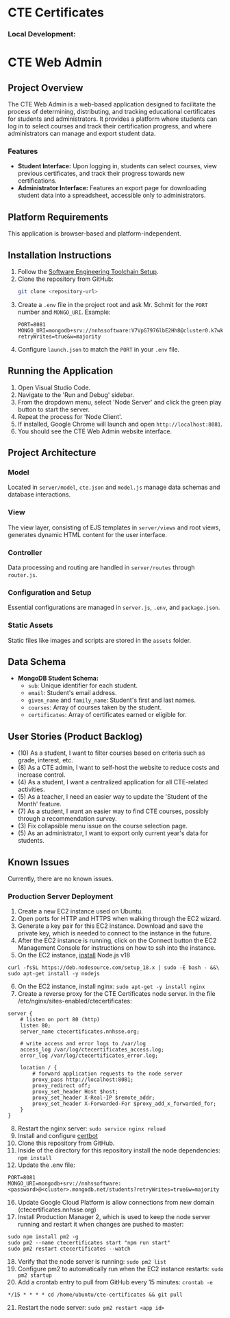 # CTE Certificates

### Local Development:

# CTE Web Admin

## Project Overview

The CTE Web Admin is a web-based application designed to facilitate the process of determining, distributing, and tracking educational certificates for students and administrators. It provides a platform where students can log in to select courses and track their certification progress, and where administrators can manage and export student data.

### Features

- **Student Interface:** Upon logging in, students can select courses, view previous certificates, and track their progress towards new certifications.
- **Administrator Interface:** Features an export page for downloading student data into a spreadsheet, accessible only to administrators.

## Platform Requirements

This application is browser-based and platform-independent.

## Installation Instructions

1. Follow the [Software Engineering Toolchain Setup](https://docs.google.com/document/d/1wvdn-MVotuBM6wehNdPpbbOFMzmKLPxFzErH8-mkP1s/preview?pli=1#heading=h.ja24rkqe39ln).
2. Clone the repository from GitHub:
   ```bash
   git clone <repository-url>
   ```
3. Create a `.env` file in the project root and ask Mr. Schmit for the `PORT` number and `MONGO_URI`. Example:
   ```
   PORT=8081
   MONGO_URI=mongodb+srv://nnhssoftware:V7VpG7976lbE2Hh8@cluster0.k7wkeh2.mongodb.net/students?retryWrites=true&w=majority
   ```
4. Configure `launch.json` to match the `PORT` in your `.env` file.

## Running the Application

1. Open Visual Studio Code.
2. Navigate to the 'Run and Debug' sidebar.
3. From the dropdown menu, select 'Node Server' and click the green play button to start the server.
4. Repeat the process for 'Node Client'.
5. If installed, Google Chrome will launch and open `http://localhost:8081`.
6. You should see the CTE Web Admin website interface.

## Project Architecture

### Model

Located in `server/model`, `cte.json` and `model.js` manage data schemas and database interactions.

### View

The view layer, consisting of EJS templates in `server/views` and root views, generates dynamic HTML content for the user interface.

### Controller

Data processing and routing are handled in `server/routes` through `router.js`.

### Configuration and Setup

Essential configurations are managed in `server.js`, `.env`, and `package.json`.

### Static Assets

Static files like images and scripts are stored in the `assets` folder.

## Data Schema

- **MongoDB Student Schema:**
  - `sub`: Unique identifier for each student.
  - `email`: Student's email address.
  - `given_name` and `family_name`: Student's first and last names.
  - `courses`: Array of courses taken by the student.
  - `certificates`: Array of certificates earned or eligible for.

## User Stories (Product Backlog)

- (10) As a student, I want to filter courses based on criteria such as grade, interest, etc.
- (8) As a CTE admin, I want to self-host the website to reduce costs and increase control.
- (4) As a student, I want a centralized application for all CTE-related activities.
- (5) As a teacher, I need an easier way to update the 'Student of the Month' feature.
- (7) As a student, I want an easier way to find CTE courses, possibly through a recommendation survey.
- (3) Fix collapsible menu issue on the course selection page.
- (5) As an administrator, I want to export only current year's data for students.

## Known Issues

Currently, there are no known issues.

### Production Server Deployment

1. Create a new EC2 instance used on Ubuntu.
2. Open ports for HTTP and HTTPS when walking through the EC2 wizard.
3. Generate a key pair for this EC2 instance. Download and save the private key, which is needed to connect to the instance in the future.
4. After the EC2 instance is running, click on the Connect button the EC2 Management Console for instructions on how to ssh into the instance.
5. On the EC2 instance, [install](https://github.com/nodesource/distributions/blob/master/README.md) Node.js v18

```
curl -fsSL https://deb.nodesource.com/setup_18.x | sudo -E bash - &&\
sudo apt-get install -y nodejs
```

6. On the EC2 instance, install nginx: `sudo apt-get -y install nginx`
7. Create a reverse proxy for the CTE Certificates node server. In the file /etc/nginx/sites-enabled/ctecertificates:

```
server {
	# listen on port 80 (http)
	listen 80;
	server_name ctecertificates.nnhsse.org;

	# write access and error logs to /var/log
	access_log /var/log/ctecertificates_access.log;
	error_log /var/log/ctecertificates_error.log;

	location / {
		# forward application requests to the node server
		proxy_pass http://localhost:8081;
		proxy_redirect off;
		proxy_set_header Host $host;
		proxy_set_header X-Real-IP $remote_addr;
		proxy_set_header X-Forwarded-For $proxy_add_x_forwarded_for;
	}
}
```

8. Restart the nginx server: `sudo service nginx reload`
9. Install and configure [certbot](https://certbot.eff.org/instructions?ws=nginx&os=ubuntufocal)
10. Clone this repository from GitHub.
11. Inside of the directory for this repository install the node dependencies: `npm install`
12. Update the .env file:

```
PORT=8081
MONGO_URI=mongodb+srv://nnhssoftware:<password>@<cluster>.mongodb.net/students?retryWrites=true&w=majority
```

16. Update Google Cloud Platform is allow connections from new domain (ctecertificates.nnhsse.org)
17. Install Production Manager 2, which is used to keep the node server running and restart it when changes are pushed to master:

```
sudo npm install pm2 -g
sudo pm2 --name ctecertificates start "npm run start"
sudo pm2 restart ctecertificates --watch
```

18. Verify that the node server is running: `sudo pm2 list`
19. Configure pm2 to automatically run when the EC2 instance restarts: `sudo pm2 startup`
20. Add a crontab entry to pull from GitHub every 15 minutes: `crontab -e`

```
*/15 * * * * cd /home/ubuntu/cte-certificates && git pull
```

21. Restart the node server: `sudo pm2 restart <app id>`
